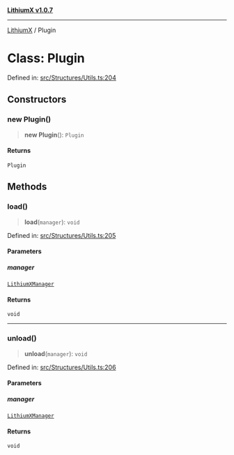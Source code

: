 [**LithiumX v1.0.7**](README.md)

***

[LithiumX](globals.md) / Plugin

# Class: Plugin

Defined in: [src/Structures/Utils.ts:204](https://github.com/anantix-network/LithiumX/blob/720bc1bb802e250a8740a01a0f217198cffacb28/src/Structures/Utils.ts#L204)

## Constructors

### new Plugin()

> **new Plugin**(): `Plugin`

#### Returns

`Plugin`

## Methods

### load()

> **load**(`manager`): `void`

Defined in: [src/Structures/Utils.ts:205](https://github.com/anantix-network/LithiumX/blob/720bc1bb802e250a8740a01a0f217198cffacb28/src/Structures/Utils.ts#L205)

#### Parameters

##### manager

[`LithiumXManager`](classes\LithiumXManager.md)

#### Returns

`void`

***

### unload()

> **unload**(`manager`): `void`

Defined in: [src/Structures/Utils.ts:206](https://github.com/anantix-network/LithiumX/blob/720bc1bb802e250a8740a01a0f217198cffacb28/src/Structures/Utils.ts#L206)

#### Parameters

##### manager

[`LithiumXManager`](classes\LithiumXManager.md)

#### Returns

`void`
